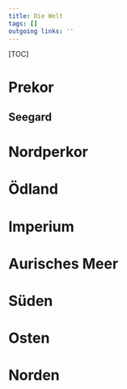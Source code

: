 ```yaml
---
title: Die Welt  
tags: []
outgoing links: ''  
---
```

[TOC]

# Prekor

## Seegard

# Nordperkor

# Ödland

# Imperium

# Aurisches Meer

# Süden

# Osten

# Norden

